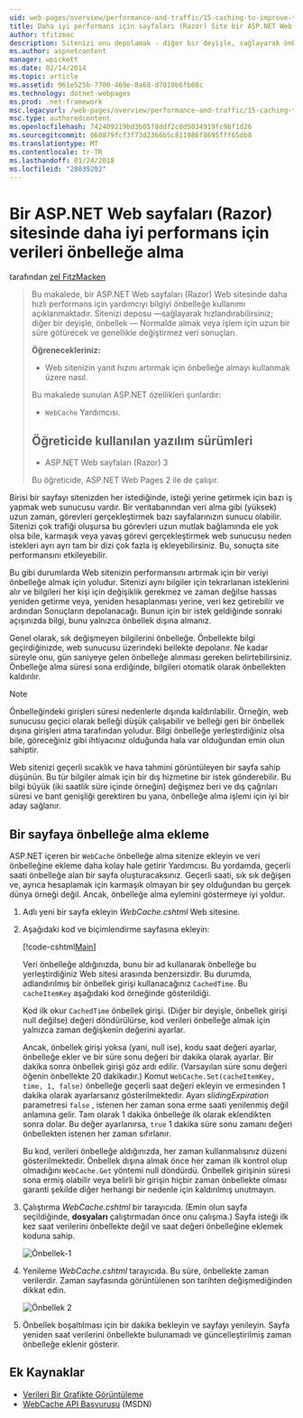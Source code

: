 ```yaml
---
uid: web-pages/overview/performance-and-traffic/15-caching-to-improve-the-performance-of-your-website
title: Daha iyi performans için sayfaları (Razor) Site bir ASP.NET Web verileri önbelleğe alma | Microsoft Docs
author: tfitzmac
description: Sitenizi onu depolamak - diğer bir deyişle, sağlayarak önbellek - almak veya işlem için uzun bir süre normalde götürecek veri sonuçlarını hızlandırabilir bir...
ms.author: aspnetcontent
manager: wpickett
ms.date: 02/14/2014
ms.topic: article
ms.assetid: 961e525b-7700-469e-8a68-d7010b6fb68c
ms.technology: dotnet-webpages
ms.prod: .net-framework
msc.legacyurl: /web-pages/overview/performance-and-traffic/15-caching-to-improve-the-performance-of-your-website
msc.type: authoredcontent
ms.openlocfilehash: 742409219bd3b05f8ddf2c0d5034919fc9bf1d26
ms.sourcegitcommit: 060879fcf3f73d2366b5c811986f8695fff65db8
ms.translationtype: MT
ms.contentlocale: tr-TR
ms.lasthandoff: 01/24/2018
ms.locfileid: "28039202"
---
```

<a name="caching-data-in-an-aspnet-web-pages-razor-site-for-better-performance"></a>Bir ASP.NET Web sayfaları (Razor) sitesinde daha iyi performans için verileri önbelleğe alma
====================
tarafından [zel FitzMacken](https://github.com/tfitzmac)

> Bu makalede, bir ASP.NET Web sayfaları (Razor) Web sitesinde daha hızlı performans için yardımcıyı bilgiyi önbelleğe kullanımı açıklanmaktadır. Sitenizi deposu &#8212;sağlayarak hızlandırabilirsiniz; diğer bir deyişle, önbellek &#8212; Normalde almak veya işlem için uzun bir süre götürecek ve genellikle değiştirmez veri sonuçları.
> 
> **Öğrenecekleriniz:** 
> 
> - Web sitenizin yanıt hızını artırmak için önbelleğe almayı kullanmak üzere nasıl.
> 
> Bu makalede sunulan ASP.NET özellikleri şunlardır:
> 
> - `WebCache` Yardımcısı.
>   
> 
> ## <a name="software-versions-used-in-the-tutorial"></a>Öğreticide kullanılan yazılım sürümleri
> 
> 
> - ASP.NET Web sayfaları (Razor) 3
>   
> 
> Bu öğreticide, ASP.NET Web Pages 2 ile de çalışır.


Birisi bir sayfayı sitenizden her istediğinde, isteği yerine getirmek için bazı iş yapmak web sunucusu vardır. Bir veritabanından veri alma gibi (yüksek) uzun zaman, görevleri gerçekleştirmek bazı sayfalarınızın sunucu olabilir. Sitenizi çok trafiği oluşursa bu görevleri uzun mutlak bağlamında ele yok olsa bile, karmaşık veya yavaş görevi gerçekleştirmek web sunucusu neden istekleri ayrı ayrı tam bir dizi çok fazla iş ekleyebilirsiniz. Bu, sonuçta site performansını etkileyebilir.

Bu gibi durumlarda Web sitenizin performansını artırmak için bir veriyi önbelleğe almak için yoludur. Sitenizi aynı bilgiler için tekrarlanan isteklerini alır ve bilgileri her kişi için değişiklik gerekmez ve zaman değilse hassas yeniden getirme veya, yeniden hesaplanması yerine, veri kez getirebilir ve ardından Sonuçların depolanacağı. Bunun için bir istek geldiğinde sonraki açışınızda bilgi, bunu yalnızca önbellek dışına almanız.

Genel olarak, sık değişmeyen bilgilerini önbelleğe. Önbellekte bilgi geçirdiğinizde, web sunucusu üzerindeki bellekte depolanır. Ne kadar süreyle onu, gün saniyeye gelen önbelleğe alınması gereken belirtebilirsiniz. Önbelleğe alma süresi sona erdiğinde, bilgileri otomatik olarak önbellekten kaldırılır.

> [!NOTE]
> Önbelleğindeki girişleri süresi nedenlerle dışında kaldırılabilir. Örneğin, web sunucusu geçici olarak belleği düşük çalışabilir ve belleği geri bir önbellek dışına girişleri atma tarafından yoludur. Bilgi önbelleğe yerleştirdiğiniz olsa bile, göreceğiniz gibi ihtiyacınız olduğunda hala var olduğundan emin olun sahiptir.


Web sitenizi geçerli sıcaklık ve hava tahmini görüntüleyen bir sayfa sahip düşünün. Bu tür bilgiler almak için bir dış hizmetine bir istek gönderebilir. Bu bilgi büyük (iki saatlik süre içinde örneğin) değişmez beri ve dış çağrıları süresi ve bant genişliği gerektiren bu yana, önbelleğe alma işlemi için iyi bir aday sağlanır.

## <a name="adding-caching-to-a-page"></a>Bir sayfaya önbelleğe alma ekleme

ASP.NET içeren bir `WebCache` önbelleğe alma sitenize ekleyin ve veri önbelleğine ekleme daha kolay hale getirir Yardımcısı. Bu yordamda, geçerli saati önbelleğe alan bir sayfa oluşturacaksınız. Geçerli saati, sık sık değişen ve, ayrıca hesaplamak için karmaşık olmayan bir şey olduğundan bu gerçek dünya örneği değil. Ancak, önbelleğe alma eylemini göstermeye iyi yoldur.

1. Adlı yeni bir sayfa ekleyin *WebCache.cshtml* Web sitesine.
2. Aşağıdaki kod ve biçimlendirme sayfasına ekleyin:

    [!code-cshtml[Main](15-caching-to-improve-the-performance-of-your-website/samples/sample1.cshtml)]

    Veri önbelleğe aldığınızda, bunu bir ad kullanarak önbelleğe bu yerleştirdiğiniz Web sitesi arasında benzersizdir. Bu durumda, adlandırılmış bir önbellek girişi kullanacağınız `CachedTime`. Bu `cacheItemKey` aşağıdaki kod örneğinde gösterildiği.

    Kod ilk okur `CachedTime` önbellek girişi. (Diğer bir deyişle, önbellek girişi null değilse) değeri döndürülürse, kod verileri önbelleğe almak için yalnızca zaman değişkenin değerini ayarlar.

    Ancak, önbellek girişi yoksa (yani, null ise), kodu saat değeri ayarlar, önbelleğe ekler ve bir süre sonu değeri bir dakika olarak ayarlar. Bir dakika sonra önbellek girişi göz ardı edilir. (Varsayılan süre sonu değeri öğenin önbellekte 20 dakikadır.) Komut `WebCache.Set(cacheItemKey, time, 1, false)` önbelleğe geçerli saat değeri ekleyin ve ermesinden 1 dakika olarak ayarlarsanız gösterilmektedir. Ayarı *slidingExpiration* parametresi `false` , istenen her zaman sona erme saati yenilenmiş değil anlamına gelir. Tam olarak 1 dakika önbelleğe ilk olarak eklendikten sonra dolar. Bu değer ayarlanırsa, `true` 1 dakika süre sonu zamanı değeri önbellekten istenen her zaman sıfırlanır.

    Bu kod, verileri önbelleğe aldığınızda, her zaman kullanmalısınız düzeni gösterilmektedir. Önbellek dışına almak önce her zaman ilk kontrol olup olmadığını `WebCache.Get` yöntemi null döndürdü. Önbellek girişinin süresi sona ermiş olabilir veya belirli bir girişin hiçbir zaman önbellekte olması garanti şekilde diğer herhangi bir nedenle için kaldırılmış unutmayın.
3. Çalıştırma *WebCache.cshtml* bir tarayıcıda. (Emin olun sayfa seçildiğinde, **dosyaları** çalıştırmadan önce onu çalışma.) Sayfa isteği ilk kez saat verilerini önbellekte değil ve saat değeri önbelleğine eklemek koduna sahip.

    ![Önbellek-1](15-caching-to-improve-the-performance-of-your-website/_static/image1.jpg)
4. Yenileme *WebCache.cshtml* tarayıcıda. Bu süre, önbellekte zaman verilerdir. Zaman sayfasında görüntülenen son tarihten değişmediğinden dikkat edin.

    ![Önbellek 2](15-caching-to-improve-the-performance-of-your-website/_static/image2.jpg)
5. Önbellek boşaltılması için bir dakika bekleyin ve sayfayı yenileyin. Sayfa yeniden saat verilerini önbellekte bulunamadı ve güncelleştirilmiş zaman önbelleğe eklenir gösterir.

<a id="Additional_Resources"></a>
## <a name="additional-resources"></a>Ek Kaynaklar


- [Verileri Bir Grafikte Görüntüleme](https://go.microsoft.com/fwlink/?LinkId=202895)
- [WebCache API Başvurusu](https://msdn.microsoft.com/library/system.web.helpers.webcache(v=vs.99).aspx) (MSDN)
